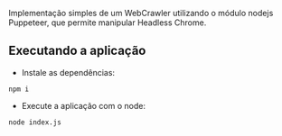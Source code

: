 Implementação simples de um WebCrawler utilizando o módulo nodejs Puppeteer, que permite manipular Headless Chrome.

## Executando a aplicação

* Instale as dependências:
```
npm i
```
* Execute a aplicação com o node:
```
node index.js
```